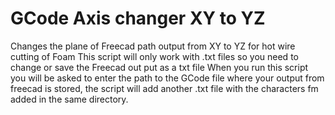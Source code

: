 # GCode Axis changer XY to YZ
 Changes the plane of Freecad path output from XY to YZ for hot  wire cutting of Foam
 This script will only work with .txt files so you need to change or save the Freecad out put as a txt file
When you run this script you will be asked to enter the path to the GCode file where your output from freecad is stored, the script will add another .txt file with the characters fm added in the same directory.
